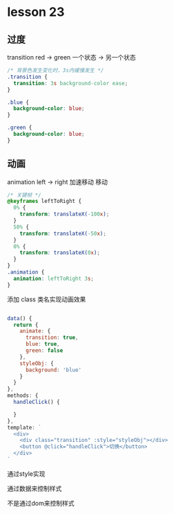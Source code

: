 # lesson 23

## 过度

transition
red -> green
一个状态 -> 另一个状态

```css
/* 背景色发生变化时，3s内缓慢发生 */
.transition {
  transition: 3s background-color ease;
}

.blue {
  background-color: blue;
}

.green {
  background-color: blue;
}

```

## 动画

animation
left -> right 加速移动
移动

```css
/* 关键帧 */
@keyframes leftToRight {
  0% {
    transform: translateX(-100x);
  }
  50% {
    transform: translateX(-50x);
  }
  0% {
    transform: translateX(0x);
  }
}
.animation {
  animation: leftToRight 3s;
}

```

添加 class 类名实现动画效果

```js

data() {
  return {
    animate: {
      transition: true,
      blue: true,
      green: false
    },
    styleObj: {
      background: 'blue'
    }
  }
},
methods: {
  handleClick() {

  }
},
template: `
  <div>
    <div class="transition" :style="styleObj"></div>
    <button @click="handleClick">切换</button>
  </div>
`

```

通过style实现

通过数据来控制样式

不是通过dom来控制样式
